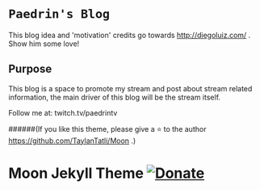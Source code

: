   
# `Paedrin's Blog`

This blog idea and 'motivation' credits go towards http://diegoluiz.com/ . Show him some love!

## Purpose

This blog is a space to promote my stream and post about stream related information, the main driver of this blog will be the stream itself. 

Follow me at: twitch.tv/paedrintv
    
######(If you like this theme, please give a :star: to the author https://github.com/TaylanTatli/Moon .)
# Moon Jekyll Theme [![Donate](https://img.shields.io/badge/paypal-donate-blue.svg)](https://www.paypal.me/taylantatli/0usd)  
